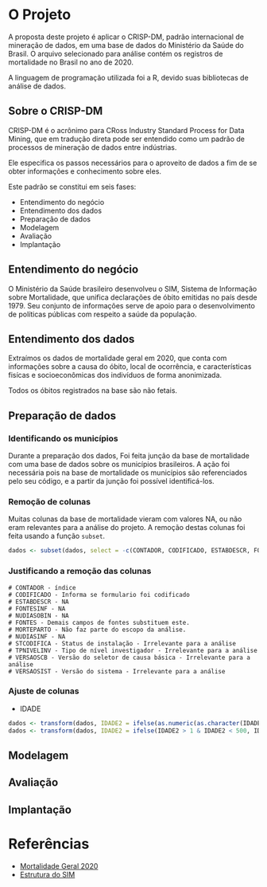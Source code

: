 # O Projeto
A proposta deste projeto é aplicar o CRISP-DM, padrão internacional de mineração de dados, em uma base de dados do Ministério da Saúde do Brasil. O arquivo selecionado para análise contém os registros de mortalidade no Brasil no ano de 2020.

A linguagem de programação utilizada foi a R, devido suas bibliotecas de análise de dados.

## Sobre o CRISP-DM
CRISP-DM é o acrônimo para CRoss Industry Standard Process for Data Mining, que em tradução direta pode ser entendido como um padrão de processos de mineração de dados entre indústrias.

Ele especifica os passos necessários para o aproveito de dados a fim de se obter informações e conhecimento sobre eles.

Este padrão se constitui em seis fases:
- Entendimento do negócio
- Entendimento dos dados
- Preparação de dados
- Modelagem
- Avaliação
- Implantação

## Entendimento do negócio
O Ministério da Saúde brasileiro desenvolveu o SIM, Sistema de Informação sobre Mortalidade, que unifica declarações de óbito emitidas no país desde 1979. Seu conjunto de informações serve de apoio para o desenvolvimento de políticas públicas com respeito a saúde da população.

## Entendimento dos dados
Extraímos os dados de mortalidade geral em 2020, que conta com informações sobre a causa do óbito, local de ocorrência, e características fisícas e socioeconômicas dos indivíduos de forma anonimizada.

Todos os óbitos registrados na base são não fetais.

## Preparação de dados

### Identificando os municípios
Durante a preparação dos dados, Foi feita junção da base de mortalidade com uma base de dados sobre os municípios brasileiros. A ação foi necessária pois na base de mortalidade os municípios são referenciados pelo seu código, e a partir da junção foi possível identificá-los.

### Remoção de colunas
Muitas colunas da base de mortalidade vieram com valores NA, ou não eram relevantes para a análise do projeto. A remoção destas colunas foi feita usando a função `subset`.
```R
dados <- subset(dados, select = -c(CONTADOR, CODIFICADO, ESTABDESCR, FONTESINF, NUDIASOBIN, FONTES, MORTEPARTO, NUDIASINF, STCODIFICA, TPNIVELINV, VERSAOSCB, VERSAOSIST))
```

### Justificando a remoção das colunas
````
# CONTADOR - índice
# CODIFICADO - Informa se formulario foi codificado
# ESTABDESCR - NA
# FONTESINF - NA
# NUDIASOBIN - NA
# FONTES - Demais campos de fontes substituem este.
# MORTEPARTO - Não faz parte do escopo da análise.
# NUDIASINF - NA
# STCODIFICA - Status de instalação - Irrelevante para a análise
# TPNIVELINV - Tipo de nível investigador - Irrelevante para a análise
# VERSAOSCB - Versão do seletor de causa básica - Irrelevante para a análise
# VERSAOSIST - Versão do sistema - Irrelevante para a análise
````

### Ajuste de colunas
- IDADE
````R
dados <- transform(dados, IDADE2 = ifelse(as.numeric(as.character(IDADE)) <= 400, 1, as.numeric(as.character(IDADE))))
dados <- transform(dados, IDADE2 = ifelse(IDADE2 > 1 & IDADE2 < 500, IDADE2 - 400, 100))
````

## Modelagem

## Avaliação

## Implantação

# Referências

- [Mortalidade Geral 2020](https://opendatasus.saude.gov.br/dataset/sim-1979-2019/resource/c622b337-a522-4243-bf19-6c971e809cff)
- [Estrutura do SIM](https://diaad.s3.sa-east-1.amazonaws.com/sim/Mortalidade_Geral+-+Estrutura.pdf)
